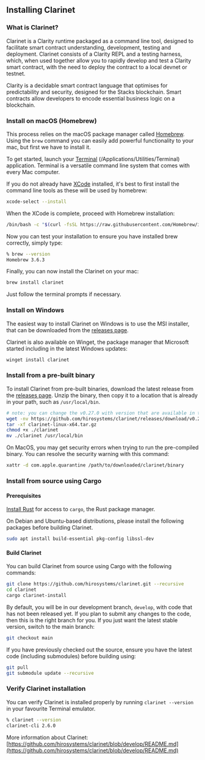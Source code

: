 ## Installing Clarinet

### What is Clarinet?

Clarinet is a Clarity runtime packaged as a command line tool, designed to facilitate smart contract understanding, development, testing and deployment. Clarinet consists of a Clarity REPL and a testing harness, which, when used together allow you to rapidly develop and test a Clarity smart contract, with the need to deploy the contract to a local devnet or testnet.

Clarity is a decidable smart contract language that optimises for predictability and security, designed for the Stacks blockchain. Smart contracts allow developers to encode essential business logic on a blockchain.

### Install on macOS (Homebrew)

This process relies on the macOS package manager called [Homebrew](https://brew.sh/). Using the `brew` command you can easily add powerful functionality to your mac, but first we have to install it.

To get started, launch your [Terminal](https://support.apple.com/en-ph/guide/terminal/welcome/mac) (/Applications/Utilities/Terminal) application. Terminal is a versatile command line system that comes with every Mac computer.

If you do not already have [XCode](https://developer.apple.com/xcode/) installed, it's best to first install the command line tools as these will be used by homebrew:

```bash
xcode-select --install
```

When the XCode is complete, proceed with Homebrew installation:

```bash
/bin/bash -c "$(curl -fsSL https://raw.githubusercontent.com/Homebrew/install/master/install.sh)"
```

Now you can test your installation to ensure you have installed brew correctly, simply type:

```bash
% brew --version
Homebrew 3.6.3
```

Finally, you can now install the Clarinet on your mac:

```bash
brew install clarinet
```

Just follow the terminal prompts if necessary.

### Install on Windows

The easiest way to install Clarinet on Windows is to use the MSI installer, that can be downloaded from the [releases page](https://github.com/hirosystems/clarinet/releases).

Clarinet is also available on Winget, the package manager that Microsoft started including in the latest Windows updates:

```powershell
winget install clarinet
```

### Install from a pre-built binary

To install Clarinet from pre-built binaries, download the latest release from the [releases page](https://github.com/hirosystems/clarinet/releases).
Unzip the binary, then copy it to a location that is already in your path, such as `/usr/local/bin`.

```sh
# note: you can change the v0.27.0 with version that are available in the releases page.
wget -nv https://github.com/hirosystems/clarinet/releases/download/v0.27.0/clarinet-linux-x64-glibc.tar.gz -O clarinet-linux-x64.tar.gz
tar -xf clarinet-linux-x64.tar.gz
chmod +x ./clarinet
mv ./clarinet /usr/local/bin
```

On MacOS, you may get security errors when trying to run the pre-compiled binary. You can resolve the security warning
with this command:

```sh
xattr -d com.apple.quarantine /path/to/downloaded/clarinet/binary
```

### Install from source using Cargo

#### Prerequisites

[Install Rust](https://www.rust-lang.org/tools/install) for access to `cargo`, the Rust package manager.

On Debian and Ubuntu-based distributions, please install the following packages before building Clarinet.

```bash
sudo apt install build-essential pkg-config libssl-dev
```

#### Build Clarinet

You can build Clarinet from source using Cargo with the following commands:

```bash
git clone https://github.com/hirosystems/clarinet.git --recursive
cd clarinet
cargo clarinet-install
```

By default, you will be in our development branch, `develop`, with code that has not been released yet. If you plan to submit any changes to the code, then this is the right branch for you. If you just want the latest stable version, switch to the main branch:

```bash
git checkout main
```

If you have previously checked out the source, ensure you have the latest code (including submodules) before building using:

```bash
git pull
git submodule update --recursive
```

### Verify Clarinet installation

You can verify Clarinet is installed properly by running `clarinet --version` in
your favourite Terminal emulator.

```bash
% clarinet --version
clarinet-cli 2.6.0
```

More information about Clarinet: [https://github.com/hirosystems/clarinet/blob/develop/README.md](https://github.com/hirosystems/clarinet/blob/develop/README.md)
